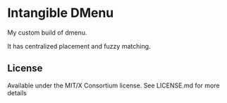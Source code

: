 # Intangible DMenu
My custom build of dmenu.

It has centralized placement and fuzzy matching.

## License
Available under the MIT/X Consortium license. See LICENSE.md for more details
